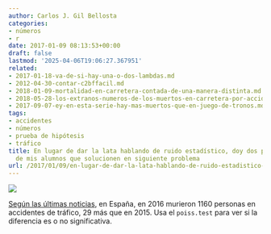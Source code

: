 ```yaml
---
author: Carlos J. Gil Bellosta
categories:
- números
- r
date: 2017-01-09 08:13:53+00:00
draft: false
lastmod: '2025-04-06T19:06:27.367951'
related:
- 2017-01-18-va-de-si-hay-una-o-dos-lambdas.md
- 2012-04-30-contar-c2bffacil.md
- 2018-01-09-mortalidad-en-carretera-contada-de-una-manera-distinta.md
- 2018-05-28-los-extranos-numeros-de-los-muertos-en-carretera-por-accidente.md
- 2017-09-07-ey-en-esta-serie-hay-mas-muertos-que-en-juego-de-tronos.md
tags:
- accidentes
- números
- prueba de hipótesis
- tráfico
title: En lugar de dar la lata hablando de ruido estadístico, doy dos puntos a aquellos
  de mis alumnos que solucionen en siguiente problema
url: /2017/01/09/en-lugar-de-dar-la-lata-hablando-de-ruido-estadistico-doy-dos-puntos-a-aquellos-de-mis-alumnos-que-solucionen-en-siguiente-problema/
---
```


![](/wp-uploads/2017/01/el-tambor-de-hojalata-3483-g8.jpg)

[Según las últimas noticias](http://www.lavanguardia.com/motor/actualidad/20170103/413074098611/balance-fallecidos-accidente-de-trafico-espana-2016.html), en España, en 2016 murieron 1160 personas en accidentes de tráfico, 29 más que en 2015. Usa el `poiss.test` para ver si la diferencia es o no significativa.